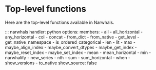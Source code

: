 # Top-level functions

Here are the top-level functions available in Narwhals.

::: narwhals
    handler: python
    options:
      members:
        - all
        - all_horizontal
        - any_horizontal
        - col
        - concat
        - from_dict
        - from_native
        - get_level
        - get_native_namespace
        - is_ordered_categorical
        - len
        - lit
        - max
        - maybe_align_index
        - maybe_convert_dtypes
        - maybe_get_index
        - maybe_reset_index
        - maybe_set_index
        - mean
        - mean_horizontal
        - min
        - narwhalify
        - new_series
        - nth
        - sum
        - sum_horizontal
        - when
        - show_versions
        - to_native
      show_source: false
